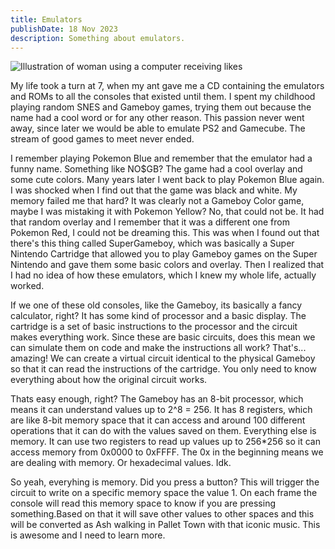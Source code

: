 ```yaml
---
title: Emulators
publishDate: 18 Nov 2023
description: Something about emulators.
---
```


![Illustration of woman using a computer receiving likes](/assets/blog/casual-life-3d-likes.webp)

My life took a turn at 7, when my ant gave me a CD containing the emulators and ROMs to all the consoles that existed until them. I spent my childhood playing random SNES and Gameboy games, trying them out because the name had a cool word or for any other reason. This passion never went away, since later we would be able to emulate PS2 and Gamecube. The stream of good games to meet never ended.

I remember playing Pokemon Blue and remember that the emulator had a funny name. Something like NO$GB? The game had a cool overlay and some cute colors. Many years later I went back to play Pokemon Blue again. I was shocked when I find out that the game was black and white. My memory failed me that hard? It was clearly not a Gameboy Color game, maybe I was mistaking it with Pokemon Yellow? No, that could not be. It had that random overlay and I remember that it was a different one from Pokemon Red, I could not be dreaming this. This was when I found out that there's this thing called SuperGameboy, which was basically a Super Nintendo Cartridge that allowed you to play Gameboy games on the Super Nintendo and gave them some basic colors and overlay. Then I realized that I had no idea of how these emulators, which I knew my whole life, actually worked.

If we one of these old consoles, like the Gameboy, its basically a fancy calculator, right? It has some kind of processor and a basic display. The cartridge is a set of basic instructions to the processor and the circuit makes everything work. Since these are basic circuits, does this mean we can simulate them on code and make the instructions all work? That's... amazing! We can create a virtual circuit identical to the physical Gameboy so that it can read the instructions of the cartridge. You only need to know everything about how the original circuit works.

Thats easy enough, right? The Gameboy has an 8-bit processor, which means it can understand values up to 2^8 = 256. It has 8 registers, which are like 8-bit memory space that it can access and around 100 different operations that it can do with the values saved on them. Everything else is memory. It can use two registers to read up values up to 256\*256 so it can access memory from 0x0000 to 0xFFFF. The 0x in the beginning means we are dealing with memory. Or hexadecimal values. Idk.

So yeah, everyhing is memory. Did you press a button? This will trigger the circuit to write on a specific memory space the value 1. On each frame the console will read this memory space to know if you are pressing something.Based on that it will save other values to other spaces and this will be converted as Ash walking in Pallet Town with that iconic music. This is awesome and I need to learn more.
